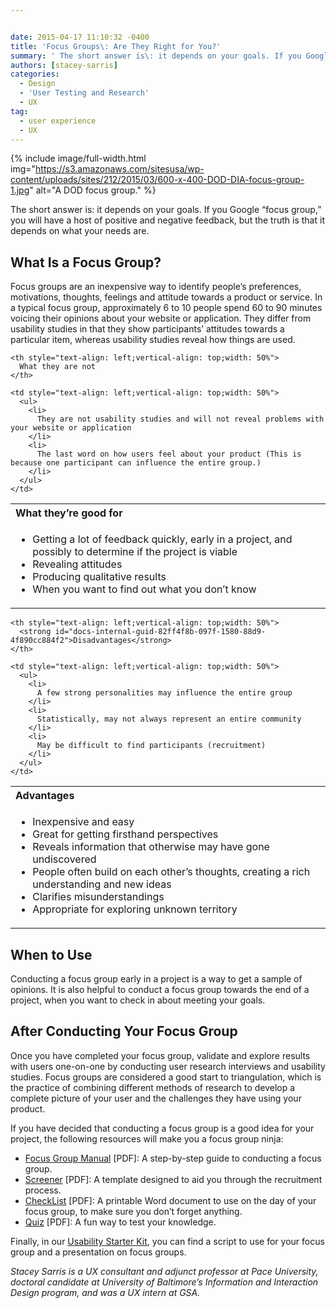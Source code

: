 ```yaml
---


date: 2015-04-17 11:10:32 -0400
title: 'Focus Groups\: Are They Right for You?'
summary: ' The short answer is\: it depends on your goals. If you Google &ldquo;focus group,&rdquo; you will have a host of positive and negative feedback, but the truth is that it depends on what your needs are. What Is a Focus Group? Focus groups are an inexpensive way to'
authors: [stacey-sarris]
categories:
  - Design
  - 'User Testing and Research'
  - UX
tag:
  - user experience
  - UX
---
```



{% include image/full-width.html img="https://s3.amazonaws.com/sitesusa/wp-content/uploads/sites/212/2015/03/600-x-400-DOD-DIA-focus-group-1.jpg" alt="A DOD focus group." %}

The short answer is: it depends on your goals. If you Google “focus group,” you will have a host of positive and negative feedback, but the truth is that it depends on what your needs are.

## What Is a Focus Group?

Focus groups are an inexpensive way to identify people’s preferences, motivations, thoughts, feelings and attitude towards a product or service. In a typical focus group, approximately 6 to 10 people spend 60 to 90 minutes voicing their opinions about your website or application. They differ from usability studies in that they show participants’ attitudes towards a particular item, whereas usability studies reveal how things are used.

<table border="0">
  <tr>
    <th style="text-align: left;vertical-align: top;width: 50%">
      What they’re good for
    </th>
    
    <th style="text-align: left;vertical-align: top;width: 50%">
      What they are not
    </th>
  </tr>
  
  <tr>
    <td style="text-align: left;vertical-align: top;width: 50%">
      <ul>
        <li>
          Getting a lot of feedback quickly, early in a project, and possibly to determine if the project is viable
        </li>
        <li>
          Revealing attitudes
        </li>
        <li>
          Producing qualitative results
        </li>
        <li>
          When you want to find out what you don’t know
        </li>
      </ul>
    </td>
    
    <td style="text-align: left;vertical-align: top;width: 50%">
      <ul>
        <li>
          They are not usability studies and will not reveal problems with your website or application
        </li>
        <li>
          The last word on how users feel about your product (This is because one participant can influence the entire group.)
        </li>
      </ul>
    </td>
  </tr>
</table>

<table border="0">
  <tr>
    <th style="text-align: left;vertical-align: top;width: 50%">
      <strong id="docs-internal-guid-82ff4f8b-097e-f9fe-8bfd-4a3996a1019a">Advantages</strong>
    </th>
    
    <th style="text-align: left;vertical-align: top;width: 50%">
      <strong id="docs-internal-guid-82ff4f8b-097f-1580-88d9-4f890cc884f2">Disadvantages</strong>
    </th>
  </tr>
  
  <tr>
    <td style="text-align: left;vertical-align: top;width: 50%">
      <ul>
        <li>
          Inexpensive and easy
        </li>
        <li>
          Great for getting firsthand perspectives
        </li>
        <li>
          Reveals information that otherwise may have gone undiscovered
        </li>
        <li>
          People often build on each other’s thoughts, creating a rich understanding and new ideas
        </li>
        <li>
          Clarifies misunderstandings
        </li>
        <li>
          Appropriate for exploring unknown territory
        </li>
      </ul>
    </td>
    
    <td style="text-align: left;vertical-align: top;width: 50%">
      <ul>
        <li>
          A few strong personalities may influence the entire group
        </li>
        <li>
          Statistically, may not always represent an entire community
        </li>
        <li>
          May be difficult to find participants (recruitment)
        </li>
      </ul>
    </td>
  </tr>
</table>

## When to Use

Conducting a focus group early in a project is a way to get a sample of opinions. It is also helpful to conduct a focus group towards the end of a project, when you want to check in about meeting your goals.

## After Conducting Your Focus Group

Once you have completed your focus group, validate and explore results with users one-on-one by conducting user research interviews and usability studies. Focus groups are considered a good start to triangulation, which is the practice of combining different methods of research to develop a complete picture of your user and the challenges they have using your product.

If you have decided that conducting a focus group is a good idea for your project, the following resources will make you a focus group ninja:

  * [Focus Group Manual](https://s3.amazonaws.com/sitesusa/wp-content/uploads/sites/212/2015/04/ManualFocusGroupHowtoGetStarted.pdf) [PDF]: A step-by-step guide to conducting a focus group.
  * [Screener](https://s3.amazonaws.com/sitesusa/wp-content/uploads/sites/212/2015/04/ScreenerTemplate.pdf) [PDF]: A template designed to aid you through the recruitment process.
  * [CheckList](https://s3.amazonaws.com/sitesusa/wp-content/uploads/sites/212/2015/04/FocusGroupCheckList.pdf) [PDF]: A printable Word document to use on the day of your focus group, to make sure you don’t forget anything.
  * [Quiz](https://s3.amazonaws.com/sitesusa/wp-content/uploads/sites/212/2015/04/QuizTestYourKnowledge.pdf) [PDF]: A fun way to test your knowledge.

Finally, in our [Usability Starter Kit](https://www.WHATEVER/resources/digitalgov-user-experience-program/digitalgov-user-experience-program-usability-starter-kit/), you can find a script to use for your focus group and a presentation on focus groups.

_Stacey Sarris is a UX consultant and adjunct professor at Pace University, doctoral candidate at University of Baltimore&#8217;s Information and Interaction Design program, and was a UX intern at GSA._